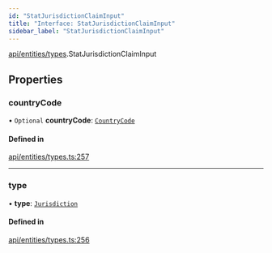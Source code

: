 ```yaml
---
id: "StatJurisdictionClaimInput"
title: "Interface: StatJurisdictionClaimInput"
sidebar_label: "StatJurisdictionClaimInput"
---
```


[api/entities/types](../../../../../modules/API/Entities/Types/Types.md).StatJurisdictionClaimInput

## Properties

### countryCode

• `Optional` **countryCode**: [`CountryCode`](../../../../../enums/Generated/Types/CountryCode/CountryCode.md)

#### Defined in

[api/entities/types.ts:257](https://github.com/PolymeshAssociation/polymesh-sdk/blob/8a9e72221/src/api/entities/types.ts#L257)

___

### type

• **type**: [`Jurisdiction`](../../../../../enums/API/Entities/Types/ClaimType/ClaimType.md#jurisdiction)

#### Defined in

[api/entities/types.ts:256](https://github.com/PolymeshAssociation/polymesh-sdk/blob/8a9e72221/src/api/entities/types.ts#L256)
